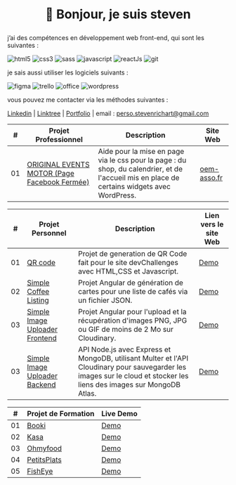 # <p align=center>👋 Bonjour, je suis steven</p>

j’ai des compétences en développement web front-end, qui sont les suivantes :

![html5](https://img.shields.io/badge/HTML5-E34F26?style=for-the-badge&logo=html5&logoColor=white)
![css3](https://img.shields.io/badge/CSS3-1572B6?style=for-the-badge&logo=css3&logoColor=white)
![sass](https://img.shields.io/badge/Sass-CC6699?style=for-the-badge&logo=sass&logoColor=white)
![javascript](https://img.shields.io/badge/JavaScript-323330?style=for-the-badge&logo=javascript&logoColor=F7DF1E)
![reactJs](https://img.shields.io/badge/React-20232A?style=for-the-badge&logo=react&logoColor=61DAFB)
![git](https://img.shields.io/badge/GIT-E44C30?style=for-the-badge&logo=git&logoColor=white)

je sais aussi utiliser les logiciels suivants :

![figma](https://img.shields.io/badge/Figma-F24E1E?style=for-the-badge&logo=figma&logoColor=white)
![trello](https://img.shields.io/badge/Trello-0052CC?style=for-the-badge&logo=trello&logoColor=white)
![office](https://img.shields.io/badge/Microsoft_Office-D83B01?style=for-the-badge&logo=microsoft-office&logoColor=white)
![wordpress](https://img.shields.io/badge/wordpress-blue?style=for-the-badge&logo=wordpress&logoColor=white)

vous pouvez me contacter via les méthodes suivantes :

[Linkedin](https://www.linkedin.com/in/steven-richart-2602481bb/) |
[Linktree](https://linktr.ee/stevenrichart) |
[Portfolio](https://drive.google.com/file/d/17Enh_4oZdr8iOBLB11xBFwG-DUyxQhYp/view) |
email : perso.stevenrichart@gmail.com

|  #  | Projet Professionnel																																																				| Description                                                                           |  Site Web                                                                   |
| :-: | --------------------------------------------------------------------------------------------------------------------------- |----------------------------------------------------------------------------------| ---------------------------------------------------------------------------------|
| 01  | [ORIGINAL EVENTS MOTOR (Page Facebook Fermée)](https://www.facebook.com/oemfr)                                              | Aide pour la mise en page via le css pour la page : du shop, du calendrier, et de l'accueil mis en place de certains widgets avec WordPress.| [oem-asso.fr](https://oem-asso.fr)       |

|  #  | Projet Personnel                                                                                                            | Description                                                                           | Lien vers le site Web                                                             |
| :-: | --------------------------------------------------------------------------------------------------------------------------- |-------------------------------------------------------------------------------------- | --------------------------------------------------------------------------------- |
| 01  | [QR code ](https://github.com/Miyuki62/QR-code-generator)                                                                   | Projet de generation de QR Code fait pour le site devChallenges avec HTML,CSS et Javascript.              | [Demo](https://miyuki62.github.io/QR-code-generator/)         |
| 02  | [Simple Coffee Listing](https://github.com/Miyuki62/Simple-Coffee-Listing)                                                  | Projet Angular de génération de cartes pour une liste de cafés via un fichier JSON.                       | [Demo](https://simple-coffee-listing-eight.vercel.app/)       |
| 03  | [Simple Image Uploader Frontend](https://github.com/Miyuki62/Simple-Image-Uploader-Frontend)                                | Projet Angular pour l'upload et la récupération d'images PNG, JPG ou GIF de moins de 2 Mo sur Cloudinary.                       | [Demo](https://simple-image-uploader-frontend.vercel.app/upload)  |
| 03  | [Simple Image Uploader Backend](https://github.com/Miyuki62/Simple-Image-Uploader-Backend)                                  | API Node.js avec Express et MongoDB, utilisant Multer et l'API Cloudinary pour sauvegarder les images sur le cloud et stocker les liens des images sur MongoDB Atlas.| [Demo](https://simple-image-uploader-frontend.vercel.app/upload)  |


|  #  | Projet de Formation                                                                                                         | Live Demo                                                                                                 |
| :-: | --------------------------------------------------------------------------------------------------------------------------- |-----------------------------------------------------------------------------------------------------------|
| 01  | [Booki](https://github.com/Miyuki62/Booki)                                                                                  | [Demo](https://miyuki62.github.io/Booki/)                                                                 |
| 02  | [Kasa](https://github.com/Miyuki62/Developpez-une-application-Web-avec-React-et-React-Router)                               | [Demo](https://developpez-une-application-web-avec-react-et-react-router.vercel.app)                      |
| 03  | [Ohmyfood](https://github.com/Miyuki62/Dynamisez-une-page-web-avec-des-animations-CSS)                                       | [Demo](https://miyuki62.github.io/Dynamisez-une-page-web-avec-des-animations-CSS/)                        |
| 04  | [PetitsPlats](https://github.com/Miyuki62/Developpez-un-algorithme-de-recherche-en-JavaScript)                              | [Demo](https://miyuki62.github.io/Developpez-un-algorithme-de-recherche-en-JavaScript/)                   |
| 05  | [FishEye](https://github.com/Miyuki62/Front-End-Fisheye)                                                                    | [Demo](https://miyuki62.github.io/Front-End-Fisheye/)                                                     |

<!--
**Miyuki62/Miyuki62** is a ✨ _special_ ✨ repository because its `README.md` (this file) appears on your GitHub profile.

Here are some ideas to get you started:

- 🔭 I’m currently working on ...
- 🌱 I’m currently learning ...
- 👯 I’m looking to collaborate on ...
- 🤔 I’m looking for help with ...
- 💬 Ask me about ...
- 📫 How to reach me: ...
- 😄 Pronouns: ...
- ⚡ Fun fact: ...
-->
